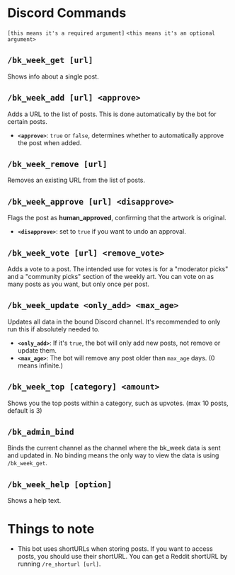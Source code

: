 # Discord Commands
`[this means it's a required argument]`
`<this means it's an optional argument>`

## `/bk_week_get [url]`
Shows info about a single post.
## `/bk_week_add [url] <approve>`
Adds a URL to the list of posts. This is done automatically by the bot for certain posts.
- **`<approve>`**: `true` or `false`, determines whether to automatically approve the post when added.
## `/bk_week_remove [url]`
Removes an existing URL from the list of posts.
## `/bk_week_approve [url] <disapprove>`
Flags the post as **human_approved**, confirming that the artwork is original.
- **`<disapprove>`**: set to `true` if you want to undo an approval.
## `/bk_week_vote [url] <remove_vote>`
Adds a vote to a post. The intended use for votes is for a "moderator picks" and a "community picks" section of the weekly art.
You can vote on as many posts as you want, but only once per post.
## `/bk_week_update <only_add> <max_age>`
Updates all data in the bound Discord channel. It's recommended to only run this if absolutely needed to.
- **`<only_add>`**: If it's `true`, the bot will only add new posts, not remove or update them.
- **`<max_age>`**: The bot will remove any post older than `max_age` days. (0 means infinite.)
## `/bk_week_top [category] <amount>`
Shows you the top posts within a category, such as upvotes. (max 10 posts, default is 3)
## `/bk_admin_bind`
Binds the current channel as the channel where the bk_week data is sent and updated in. No binding means the only way to view the data is using `/bk_week_get`.
## `/bk_week_help [option]`
Shows a help text.
# Things to note
* This bot uses shortURLs when storing posts. If you want to access posts, you should use their shortURL. You can get a Reddit shortURL by running `/re_shorturl [url]`.